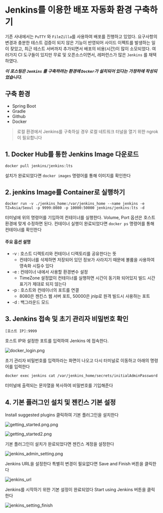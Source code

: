 # Jenkins를 이용한 배포 자동화 환경 구축하기

기존 사내에서는 `PuTTY` 와 `FileZilla`를 사용하여 배포를 진행하고 있었다. 요구사항의 변경과 충분한 테스트 검증이 되지 않은 기능이 반영되어 사이드 이펙트를 발생하는 일이 잦았고, 최근 테스트
서버까지 추가되면서 배포의 비용(시간)이 많이 소모되었다. 여러가지 CI 도구들이 있지만 무료 및 오픈소스이면서, 레퍼런스가 많은 `Jenkins` 를 채택하였다.

***이 포스팅은 `Jenkins` 를 구축하려는 환경에 `Docker`가 설치되어 있다는 가정하에 작성되었습니다.***

## 구축 환경

- Spring Boot
- Gradle
- Github
- Docker

> 로컬 환경에서 Jenkins를 구축하실 경우 로컬 네트워크 터널을 열기 위한 ngrok이 필요합니다

## 1. Docker Hub를 통한 Jenkins Image 다운로드

```
docker pull jenkins/jenkins:lts
```

설치가 완료되었다면 `docker images` 명령어를 통해 이미지를 확인한다

## 2. jenkins Image를 Container로 실행하기


```
docker run -v ./jenkins_home:/var/jenkins_home --name jenkins -e TZ=Asia/Seoul -p 9999:8080 -p 10000:50000 jenkins/jenkins:lts -d
```

터미널에 위의 명령어를 기입하여 컨테이너를 실행한다. Volume, Port 옵션은 호스트 환경에 맞게 수정하면 된다.
컨테이너 실행이 완료되었다면 `docker ps` 명령어를 통해 컨테이너를 확인한다

#### 주요 옵션 설명

- -v : 호스트 디렉토리와 컨테이너 디렉토리를 공유한다는 뜻
    - 컨테이너를 삭제하면 저장되어 있던 정보가 사라지기 때문에 볼륨을 사용하여 영속화 시킬수 있다
- -e : 컨테이너 내에서 사용할 환경변수 설정
    - TimeZone 설정없이 컨테이너를 실행하면 시간이 동기화 되어있지 빌드 시간 표기가 제대로 되지 않는다
- -p : 	호스트와 컨테이너의 포트를 연결
    - 8080은 젠킨스 웹 서버 포트, 50000은 jnlp로 원격 빌드시 사용하는 포트
- -d : 백그라운드 모드

## 3. Jenkins 접속 및 초기 관리자 비밀번호 확인

```
[호스트 IP]:9999
```

호스트 IP와 설정한 포트를 입력하여 Jenkins 에 접속한다. 

![docker_login.png](../images/docker_login.png)

초기 관리자 비밀번호를 입력하라는 화면이 나오고 다시 터미널로 이동하고 아래의 명령어를 입력한다

```
docker exec jenkins cat /var/jenkins_home/secrets/initialAdminPassword
```

터미널에 출력되는 문자열을 복사하여 비밀번호를 기입해준다

## 4. 기본 플러그인 설치 및 젠킨스 기본 설정

Install suggested plugins 클릭하여 기본 플러그인을 설치한다

![getting_started.png.png](../images/getting_started1.png)

![getting_started2.png](../images/getting_started2.png)

기본 플러그인이 설치가 완료되었다면 젠킨스 계정을 설정한다

![jenkins_admin_setting.png](../images/jenkins_admin_setting.png)

Jenkins URL을 설정한다 특별히 변경이 필요없다면 Save and Finish 버튼을 클릭한다

![jenkins_url](../images/jenkins_url.png)

Jenkins를 시작하기 위한 기본 설정이 완료되었다 Start using Jenkins 버튼을 클릭한다

![jenkins_setting_finish](../images/jenkins_setting_finish.png)